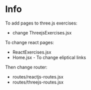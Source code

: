 # Info

To add pages to three.js exercises:

* change ThreejsExercises.jsx

To change react pages:

* ReactExercises.jsx
* Home.jsx - To change eliptical links

Then change router:

* routes/reactjs-routes.jsx
* routes/threejs-routes.jsx
